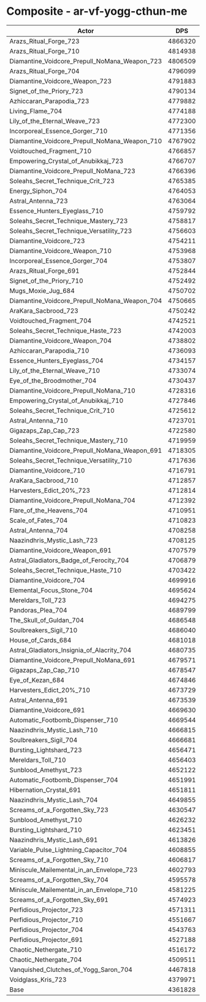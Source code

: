 # Composite - ar-vf-yogg-cthun-me
| Actor | DPS | Increase |
|---|:---:|:---:|
|Arazs_Ritual_Forge_723|4866320|11.57%|
|Arazs_Ritual_Forge_710|4814938|10.39%|
|Diamantine_Voidcore_Prepull_NoMana_Weapon_723|4806509|10.19%|
|Arazs_Ritual_Forge_704|4796099|9.96%|
|Diamantine_Voidcore_Weapon_723|4791883|9.86%|
|Signet_of_the_Priory_723|4790134|9.82%|
|Azhiccaran_Parapodia_723|4779882|9.58%|
|Living_Flame_704|4774188|9.45%|
|Lily_of_the_Eternal_Weave_723|4772300|9.41%|
|Incorporeal_Essence_Gorger_710|4771356|9.39%|
|Diamantine_Voidcore_Prepull_NoMana_Weapon_710|4767902|9.31%|
|Voidtouched_Fragment_710|4766857|9.29%|
|Empowering_Crystal_of_Anubikkaj_723|4766707|9.28%|
|Diamantine_Voidcore_Prepull_NoMana_723|4766396|9.28%|
|Soleahs_Secret_Technique_Crit_723|4765385|9.25%|
|Energy_Siphon_704|4764053|9.22%|
|Astral_Antenna_723|4763064|9.20%|
|Essence_Hunters_Eyeglass_710|4759792|9.12%|
|Soleahs_Secret_Technique_Mastery_723|4758817|9.10%|
|Soleahs_Secret_Technique_Versatility_723|4756603|9.05%|
|Diamantine_Voidcore_723|4754211|9.00%|
|Diamantine_Voidcore_Weapon_710|4753968|8.99%|
|Incorporeal_Essence_Gorger_704|4753807|8.99%|
|Arazs_Ritual_Forge_691|4752844|8.96%|
|Signet_of_the_Priory_710|4752492|8.96%|
|Mugs_Moxie_Jug_684|4750702|8.92%|
|Diamantine_Voidcore_Prepull_NoMana_Weapon_704|4750665|8.91%|
|AraKara_Sacbrood_723|4750242|8.90%|
|Voidtouched_Fragment_704|4742521|8.73%|
|Soleahs_Secret_Technique_Haste_723|4742003|8.72%|
|Diamantine_Voidcore_Weapon_704|4738802|8.64%|
|Azhiccaran_Parapodia_710|4736093|8.58%|
|Essence_Hunters_Eyeglass_704|4734157|8.54%|
|Lily_of_the_Eternal_Weave_710|4733074|8.51%|
|Eye_of_the_Broodmother_704|4730437|8.45%|
|Diamantine_Voidcore_Prepull_NoMana_710|4728316|8.40%|
|Empowering_Crystal_of_Anubikkaj_710|4727846|8.39%|
|Soleahs_Secret_Technique_Crit_710|4725612|8.34%|
|Astral_Antenna_710|4723701|8.30%|
|Gigazaps_Zap_Cap_723|4722580|8.27%|
|Soleahs_Secret_Technique_Mastery_710|4719959|8.21%|
|Diamantine_Voidcore_Prepull_NoMana_Weapon_691|4718305|8.17%|
|Soleahs_Secret_Technique_Versatility_710|4717636|8.16%|
|Diamantine_Voidcore_710|4716791|8.14%|
|AraKara_Sacbrood_710|4712857|8.05%|
|Harvesters_Edict_20%_723|4712814|8.05%|
|Diamantine_Voidcore_Prepull_NoMana_704|4712392|8.04%|
|Flare_of_the_Heavens_704|4710951|8.00%|
|Scale_of_Fates_704|4710823|8.00%|
|Astral_Antenna_704|4708258|7.94%|
|Naazindhris_Mystic_Lash_723|4708125|7.94%|
|Diamantine_Voidcore_Weapon_691|4707579|7.93%|
|Astral_Gladiators_Badge_of_Ferocity_704|4706879|7.91%|
|Soleahs_Secret_Technique_Haste_710|4703422|7.83%|
|Diamantine_Voidcore_704|4699916|7.75%|
|Elemental_Focus_Stone_704|4695624|7.65%|
|Mereldars_Toll_723|4694275|7.62%|
|Pandoras_Plea_704|4689799|7.52%|
|The_Skull_of_Guldan_704|4686548|7.44%|
|Soulbreakers_Sigil_710|4686040|7.43%|
|House_of_Cards_684|4681018|7.32%|
|Astral_Gladiators_Insignia_of_Alacrity_704|4680735|7.31%|
|Diamantine_Voidcore_Prepull_NoMana_691|4679571|7.28%|
|Gigazaps_Zap_Cap_710|4678547|7.26%|
|Eye_of_Kezan_684|4674846|7.18%|
|Harvesters_Edict_20%_710|4673729|7.15%|
|Astral_Antenna_691|4673539|7.15%|
|Diamantine_Voidcore_691|4669630|7.06%|
|Automatic_Footbomb_Dispenser_710|4669544|7.05%|
|Naazindhris_Mystic_Lash_710|4666815|6.99%|
|Soulbreakers_Sigil_704|4666681|6.99%|
|Bursting_Lightshard_723|4656471|6.76%|
|Mereldars_Toll_710|4656403|6.75%|
|Sunblood_Amethyst_723|4652122|6.66%|
|Automatic_Footbomb_Dispenser_704|4651991|6.65%|
|Hibernation_Crystal_691|4651811|6.65%|
|Naazindhris_Mystic_Lash_704|4649855|6.60%|
|Screams_of_a_Forgotten_Sky_723|4630547|6.16%|
|Sunblood_Amethyst_710|4626232|6.06%|
|Bursting_Lightshard_710|4623451|6.00%|
|Naazindhris_Mystic_Lash_691|4613826|5.78%|
|Variable_Pulse_Lightning_Capacitor_704|4608855|5.66%|
|Screams_of_a_Forgotten_Sky_710|4606817|5.62%|
|Miniscule_Mailemental_in_an_Envelope_723|4602793|5.52%|
|Screams_of_a_Forgotten_Sky_704|4595578|5.36%|
|Miniscule_Mailemental_in_an_Envelope_710|4581225|5.03%|
|Screams_of_a_Forgotten_Sky_691|4574923|4.89%|
|Perfidious_Projector_723|4571311|4.80%|
|Perfidious_Projector_710|4551667|4.35%|
|Perfidious_Projector_704|4543763|4.17%|
|Perfidious_Projector_691|4527188|3.79%|
|Chaotic_Nethergate_710|4516172|3.54%|
|Chaotic_Nethergate_704|4509511|3.39%|
|Vanquished_Clutches_of_Yogg_Saron_704|4467818|2.43%|
|Voidglass_Kris_723|4379971|0.42%|
|Base|4361828|0.00%|
